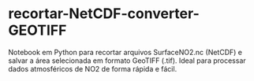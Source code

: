 # recortar-NetCDF-converter-GEOTIFF
Notebook em Python para recortar arquivos SurfaceNO2.nc (NetCDF) e salvar a área selecionada em formato GeoTIFF (.tif). Ideal para processar dados atmosféricos de NO2 de forma rápida e fácil.
